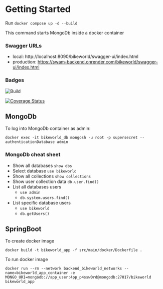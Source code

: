 # Getting Started

Run ```docker compose up -d --build``` 

This command starts MongoDb inside a docker container

### Swagger URLs
- local: http://localhost:8090/bikeworld/swagger-ui/index.html
- production: https://swam-backend.onrender.com/bikeworld/swagger-ui/index.html

### Badges
![Build](https://github.com/em-gei/swam-backend/actions/workflows/ci.yml/badge.svg)

[![Coverage Status](https://coveralls.io/repos/github/em-gei/swam-backend/badge.svg?branch=develop)](https://coveralls.io/github/em-gei/swam-backend?branch=develop)




## MongoDb
To log into MongoDb container as admin:

```docker exec -it bikeworld_db mongosh -u root -p supersecret --authenticationDatabase admin```

### MongoDb cheat sheet
* Show all databases   ```show dbs```
* Select database ```use bikeworld```
* Show all collections ```show collections```
* Show user collection data ```db.user.find()```
* List all databases users 
  * ```use admin```
  * ```db.system.users.find()```
* List specific database users 
  * ```use bikeworld```
  * ```db.getUsers()```

  

## SpringBoot
To create docker image

```docker build -t bikeworld_app -f src/main/docker/Dockerfile .```

To run docker image

```docker run --rm --network backend_bikeworld_networks --name=bikeworld_app_container -e MONGO_URI=mongodb://app_user:4pp_p4ssw0rd@mongodb:27017/bikeworld bikeworld_app```
